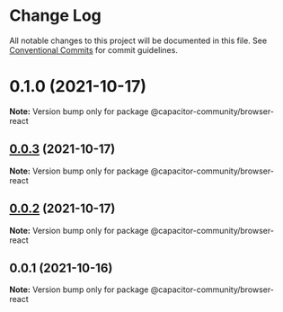 # Change Log

All notable changes to this project will be documented in this file.
See [Conventional Commits](https://conventionalcommits.org) for commit guidelines.

# 0.1.0 (2021-10-17)

**Note:** Version bump only for package @capacitor-community/browser-react





## [0.0.3](https://github.com/capacitor-community/react-hooks/compare/@capacitor-community/browser-react@0.0.2...@capacitor-community/browser-react@0.0.3) (2021-10-17)

**Note:** Version bump only for package @capacitor-community/browser-react





## [0.0.2](https://github.com/capacitor-community/react-hooks/compare/@capacitor-community/browser-react@0.0.1...@capacitor-community/browser-react@0.0.2) (2021-10-17)

**Note:** Version bump only for package @capacitor-community/browser-react





## 0.0.1 (2021-10-16)

**Note:** Version bump only for package @capacitor-community/browser-react
